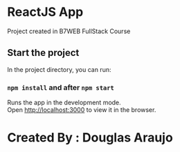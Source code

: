 # ReactJS App

Project created in B7WEB FullStack Course

## Start the project

In the project directory, you can run:

### `npm install` and after `npm start`

Runs the app in the development mode.\
Open [http://localhost:3000](http://localhost:3000) to view it in the browser.

# Created By : Douglas Araujo 
